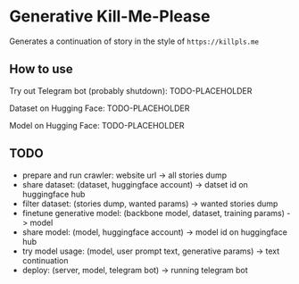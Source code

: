 # Generative Kill-Me-Please

Generates a continuation of story in the style of `https://killpls.me`


## How to use

Try out Telegram bot (probably shutdown): TODO-PLACEHOLDER

Dataset on Hugging Face: TODO-PLACEHOLDER

Model on Hugging Face: TODO-PLACEHOLDER


## TODO
- prepare and run crawler: website url -> all stories dump
- share dataset: (dataset, huggingface account) -> datset id on huggingface hub
- filter dataset: (stories dump, wanted params) -> wanted stories dump
- finetune generative model: (backbone model, dataset, training params) -> model
- share model: (model, huggingface account) -> model id on huggingface hub
- try model usage: (model, user prompt text, generative params) -> text continuation
- deploy: (server, model, telegram bot) -> running telegram bot
